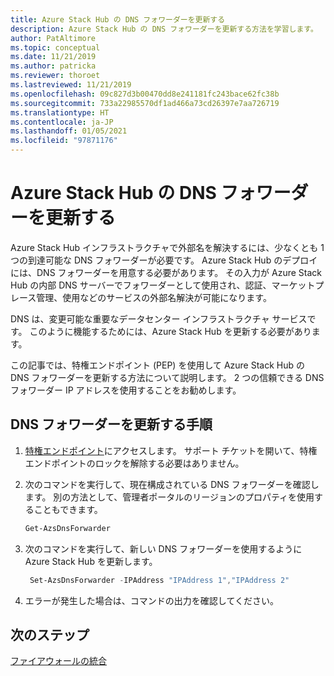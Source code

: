 ```yaml
---
title: Azure Stack Hub の DNS フォワーダーを更新する
description: Azure Stack Hub の DNS フォワーダーを更新する方法を学習します。
author: PatAltimore
ms.topic: conceptual
ms.date: 11/21/2019
ms.author: patricka
ms.reviewer: thoroet
ms.lastreviewed: 11/21/2019
ms.openlocfilehash: 09c827d3b00470dd8e241181fc243bace62fc38b
ms.sourcegitcommit: 733a22985570df1ad466a73cd26397e7aa726719
ms.translationtype: HT
ms.contentlocale: ja-JP
ms.lasthandoff: 01/05/2021
ms.locfileid: "97871176"
---
```

# <a name="update-the-dns-forwarder-in-azure-stack-hub"></a>Azure Stack Hub の DNS フォワーダーを更新する

Azure Stack Hub インフラストラクチャで外部名を解決するには、少なくとも 1 つの到達可能な DNS フォワーダーが必要です。 Azure Stack Hub のデプロイには、DNS フォワーダーを用意する必要があります。 その入力が Azure Stack Hub の内部 DNS サーバーでフォワーダーとして使用され、認証、マーケットプレース管理、使用などのサービスの外部名解決が可能になります。

DNS は、変更可能な重要なデータセンター インフラストラクチャ サービスです。 このように機能するためには、Azure Stack Hub を更新する必要があります。

この記事では、特権エンドポイント (PEP) を使用して Azure Stack Hub の DNS フォワーダーを更新する方法について説明します。 2 つの信頼できる DNS フォワーダー IP アドレスを使用することをお勧めします。

## <a name="steps-to-update-the-dns-forwarder"></a>DNS フォワーダーを更新する手順

1. [特権エンドポイント](azure-stack-privileged-endpoint.md)にアクセスします。 サポート チケットを開いて、特権エンドポイントのロックを解除する必要はありません。

2. 次のコマンドを実行して、現在構成されている DNS フォワーダーを確認します。 別の方法として、管理者ポータルのリージョンのプロパティを使用することもできます。

   ```powershell
   Get-AzsDnsForwarder
   ```

3. 次のコマンドを実行して、新しい DNS フォワーダーを使用するように Azure Stack Hub を更新します。

   ```powershell
    Set-AzsDnsForwarder -IPAddress "IPAddress 1","IPAddress 2"
   ```

4. エラーが発生した場合は、コマンドの出力を確認してください。

## <a name="next-steps"></a>次のステップ

[ファイアウォールの統合](azure-stack-firewall.md)
